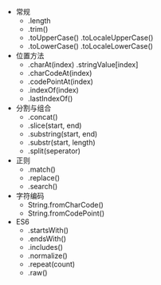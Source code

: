 - 常规
  + .length
  + .trim()
  + .toUpperCase()  .toLocaleUpperCase()
  + .toLowerCase()  .toLocaleLowerCase()
- 位置方法
  + .charAt(index) .stringValue[index]
  + .charCodeAt(index)
  + .codePointAt(index)
  + .indexOf(index)
  + .lastIndexOf()
- 分割与组合
  + .concat()
  + .slice(start, end)
  + .substring(start, end)
  + .substr(start, length)
  + .split(seperator)
- 正则
  + .match()
  + .replace()
  + .search()
- 字符编码
  + String.fromCharCode()
  + String.fromCodePoint()
- ES6
  + .startsWith()
  + .endsWith()
  + .includes()
  + .normalize()
  + .repeat(count)
  + .raw()

